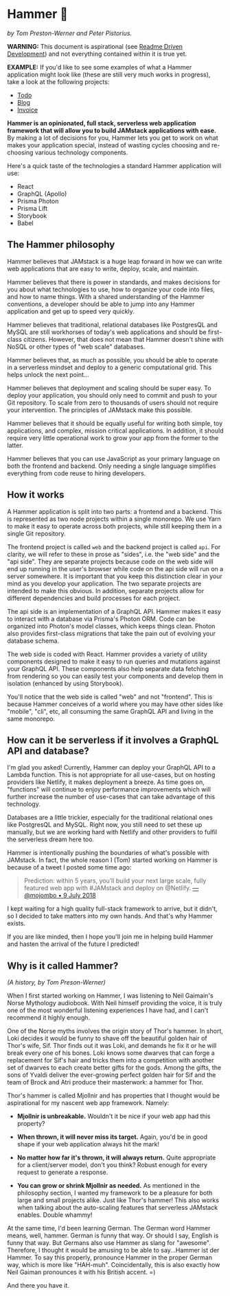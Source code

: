 # Hammer 🔨

_by Tom Preston-Werner and Peter Pistorius._

**WARNING:** This document is aspirational (see
[Readme Driven Development](https://tom.preston-werner.com/2010/08/23/readme-driven-development.html))
and not everything contained within it is true yet.

**EXAMPLE:** If you'd like to see some examples of what a Hammer application
might look like (these are still very much works in progress), take a look at
the following projects:

- [Todo](https://github.com/hammerframework/example-todo)
- [Blog](https://github.com/hammerframework/example-blog)
- [Invoice](https://github.com/hammerframework/example-invoice)

**Hammer is an opinionated, full stack, serverless web application framework
that will allow you to build JAMstack applications with ease.** By making a lot
of decisions for you, Hammer lets you get to work on what makes your application
special, instead of wasting cycles choosing and re-choosing various technology
components.

Here's a quick taste of the technologies a standard Hammer application will use:

- React
- GraphQL (Apollo)
- Prisma Photon
- Prisma Lift
- Storybook
- Babel

## The Hammer philosophy

Hammer believes that JAMstack is a huge leap forward in how we can write web
applications that are easy to write, deploy, scale, and maintain.

Hammer believes that there is power in standards, and makes decisions for you
about what technologies to use, how to organize your code into files, and how to
name things. With a shared understanding of the Hammer conventions, a developer
should be able to jump into any Hammer application and get up to speed very
quickly.

Hammer believes that traditional, relational databases like PostgresQL and MySQL
are still workhorses of today's web applications and should be first-class
citizens. However, that does not mean that Hammer doesn't shine with NoSQL or
other types of "web scale" databases.

Hammer believes that, as much as possible, you should be able to operate in a
serverless mindset and deploy to a generic computational grid. This helps unlock
the next point...

Hammer believes that deployment and scaling should be super easy. To deploy your
application, you should only need to commit and push to your Git repository. To
scale from zero to thousands of users should not require your intervention. The
principles of JAMstack make this possible.

Hammer believes that it should be equally useful for writing both simple, toy
applications, and complex, mission critical applications. In addition, it should
require very little operational work to grow your app from the former to the
latter.

Hammer believes that you can use JavaScript as your primary language on both the
frontend and backend. Only needing a single language simplifies everything from
code reuse to hiring developers.

## How it works

A Hammer application is split into two parts: a frontend and a backend. This is
represented as two node projects within a single monorepo. We use Yarn to make
it easy to operate across both projects, while still keeping them in a single
Git repository.

The frontend project is called `web` and the backend project is called `api`.
For clarity, we will refer to these in prose as "sides", i.e. the "web side" and
the "api side". They are separate projects because code on the web side will end
up running in the user's browser while code on the api side will run on a server
somewhere. It is important that you keep this distinction clear in your mind as
you develop your application. The two separate projects are intended to make
this obvious. In addition, separate projects allow for different dependencies
and build processes for each project.

The api side is an implementation of a GraphQL API. Hammer makes it easy to
interact with a database via Prisma's Photon ORM. Code can be organized into
Photon's model classes, which keeps things clean. Photon also provides
first-class migrations that take the pain out of evolving your database schema.

The web side is coded with React. Hammer provides a variety of utility
components designed to make it easy to run queries and mutations against your
GraphQL API. These components also help separate data fetching from rendering so
you can easily test your components and develop them in isolation (enhanced by
using Storybook).

You'll notice that the web side is called "web" and not "frontend". This is
because Hammer conceives of a world where you may have other sides like
"mobile", "cli", etc, all consuming the same GraphQL API and living in the same
monorepo.

## How can it be serverless if it involves a GraphQL API and database?

I'm glad you asked! Currently, Hammer can deploy your GraphQL API to a Lambda
function. This is not appropriate for all use-cases, but on hosting providers
like Netlify, it makes deployment a breeze. As time goes on, "functions" will
continue to enjoy performance improvements which will further increase the
number of use-cases that can take advantage of this technology.

Databases are a little trickier, especially for the traditional relational ones
like PostgresQL and MySQL. Right now, you still need to set these up manually,
but we are working hard with Netlify and other providers to fulfil the
serverless dream here too.

Hammer is intentionally pushing the boundaries of what's possible with JAMstack.
In fact, the whole reason I (Tom) started working on Hammer is because of a
tweet I posted some time ago:

> Prediction: within 5 years, you’ll build your next large scale, fully featured
> web app with #JAMstack and deploy on @Netlify.
> [—@mojombo • 9 July 2018](https://twitter.com/mojombo/status/1016506622477135872)

I kept waiting for a high quality full-stack framework to arrive, but it didn't,
so I decided to take matters into my own hands. And that's why Hammer exists.

If you are like minded, then I hope you'll join me in helping build Hammer and
hasten the arrival of the future I predicted!

## Why is it called Hammer?

_(A history, by Tom Preson-Werner)_

When I first started working on Hammer, I was listening to Neil Gaimain's Norse
Mythology audiobook. With Neil himself providing the voice, it is truly one of
the most wonderful listening experiences I have had, and I can't recommend it
highly enough.

One of the Norse myths involves the origin story of Thor's hammer. In short,
Loki decides it would be funny to shave off the beautiful golden hair of Thor's
wife, Sif. Thor finds out it was Loki, and demands he fix it or he will break
every one of his bones. Loki knows some dwarves that can forge a replacement for
Sif's hair and tricks them into a competition with another set of dwarves to
each create better gifts for the gods. Among the gifts, the sons of Yvaldi
deliver the ever-growing perfect golden hair for Sif and the team of Brock and
Atri produce their masterwork: a hammer for Thor.

Thor's hammer is called Mjollnir and has properties that I thought would be
aspirational for my nascent web app framework. Namely:

- **Mjollnir is unbreakable.** Wouldn't it be nice if your web app had this
  property?

- **When thrown, it will never miss its target.** Again, you'd be in good shape
  if your web application always hit the mark!

- **No matter how far it's thrown, it will always return.** Quite appropriate
  for a client/server model, don't you think? Robust enough for every request to
  generate a response.

- **You can grow or shrink Mjollnir as needed.** As mentioned in the philosophy
  section, I wanted my framework to be a pleasure for both large and small
  projects alike. Just like Thor's hammer! This also works when talking about
  the auto-scaling features that serverless JAMstack enables. Double whammy!

At the same time, I'd been learning German. The German word Hammer means, well,
hammer. German is funny that way. Or should I say, English is funny that way.
But Germans also use Hammer as slang for "awesome". Therefore, I thought it
would be amusing to be able to say...Hammer ist der Hammer. To say this
properly, pronounce Hammer in the proper German way, which is more like
"HAH-muh". Coincidentally, this is also exactly how Neil Gaiman pronounces it
with his British accent. =)

And there you have it.
